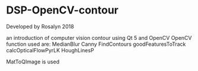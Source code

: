 # DSP-OpenCV-contour
Developed by Rosalyn 2018

an introduction of computer vision contour using Qt 5 and OpenCV 
OpenCV function used are:
MedianBlur
Canny
FindContours
goodFeaturesToTrack
calcOpticalFlowPyrLK
HoughLinesP 

MatToQImage is used
